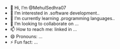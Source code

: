 - 👋 Hi, I’m @MehulSedhra07
- 👀 I’m interested in .software development..
- 🌱 I’m currently learning .programming languages..
- 💞️ I’m looking to collaborate on ...
- 📫 How to reach me: linked in  ...
- 😄 Pronouns: ...
- ⚡ Fun fact: ...

<!---
MehulSedhra07/MehulSedhra07 is a ✨ special ✨ repository because its `README.md` (this file) appears on your GitHub profile.
You can click the Preview link to take a look at your changes.
--->
